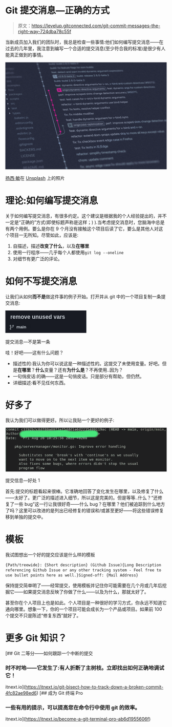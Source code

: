 # Git 提交消息—正确的方式

> 原文：<https://levelup.gitconnected.com/git-commit-messages-the-right-way-724dba78c55f>

当新成员加入我们的团队时，我总是检查一些事情:他们如何编写提交消息——在过去的几年里，我注意到编写一个合适的提交消息(至少符合我的标准)是很少有人能真正做到的事情。

![](img/786c12c5761a05e7f2ee27e2b99521ef.png)

[扬西·敏](https://unsplash.com/@yancymin?utm_source=unsplash&utm_medium=referral&utm_content=creditCopyText)在 [Unsplash](https://unsplash.com/s/photos/git?utm_source=unsplash&utm_medium=referral&utm_content=creditCopyText) 上的照片

# 理论:如何编写提交消息

关于如何编写提交消息，有很多约定。这个建议是根据我的个人经验提出的，并不一定是“正确的”方式(即使标题声称是这样；) ).当考虑提交消息时，您脑海中总是有两个用例。要么是你在 9 个月没有接触这个项目后读了它，要么是其他人对这个项目一无所知。尽管如此，应该是:

1.  自描述，描述**改变了什么**，以及**在哪里**
2.  使用一行程序——几乎每个人都使用`git log --oneline`
3.  对细节有更广泛的评论。

# 如何不写提交消息

让我们从如何**而不是**做这件事的例子开始。打开并从 git 中的一个项目复制一条提交消息:

![](img/c1f5ef079c34e1b76dd51ea609ec0e7c.png)

提交消息—不是第一条

哇！好吧——这有什么问题？

*   描述性的:我认为你可以说这是一种描述性的。这提交了未使用变量。好吧。但是**在哪里**？**什么**变量？还有**为什么是**？不再使用..因为？
*   一句俏皮话:的确——这是一句俏皮话。只是部分有帮助，但仍然。
*   详细描述:看不见任何东西。

# 好多了

我认为我们可以做得更好。所以让我贴一个更好的例子:

![](img/737ac4a804548b466db84d8204d46b62.png)

提交信息—好处 1

首先:提交的标题看起来很棒。它准确地回答了变化发生在哪里，以及修复了什么——太好了。更广泛的描述进入细节，所以这是完美的。但是等等..什么？“还修复了一些 bug”这一行让我很好奇——什么 bug？在哪里？他们被追踪到什么地方了吗？这里可以改进的是列出已经修复的错误和/或甚至更好——将这些错误修复移到单独的提交中。

# 模板

我试图想出一个好的提交应该是什么样的模板

```
{Path/treewide}: {Short description} (Github Issue){Long Description referencing Github Issue or any other tracking system - Feel free to use bullet points here as well.}Signed-off: {Mail Address}
```

保持提交简单明了——经常提交，使用模板并记住你可能需要在几个月或几年后挖掘它——如果提交消息反映了你做了什么——以及为什么，那就太好了。

甚至你在个人项目上也是如此。个人项目是一种很好的学习方式，你永远不知道它通向哪里。想象一下，你的一个项目可能会成长为一个产品或项目。如果前 100 个提交不只是陈述“修复东西”就好了。

# 更多 Git 知识？

[](https://itnext.io/git-bisect-how-to-track-down-a-broken-commit-4fc82ae98ed6) [## Git 二等分——如何跟踪一个中断的提交

### 时不时地——它发生了:有人折断了主树枝。立即找出如何正确地调试它！

itnext.io](https://itnext.io/git-bisect-how-to-track-down-a-broken-commit-4fc82ae98ed6) [](https://itnext.io/become-a-git-terminal-pro-ab6d1955606f) [## 成为 Git 终端 Pro

### 一些有用的提示，可以提高您在命令行中使用 git 的效率。

itnext.io](https://itnext.io/become-a-git-terminal-pro-ab6d1955606f)
